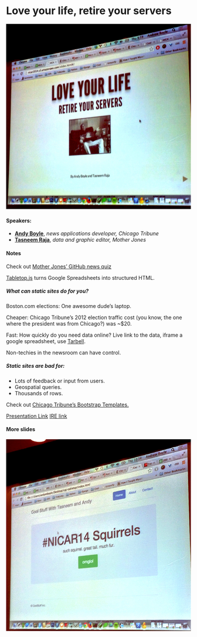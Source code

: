 <h1 id="loveyourliferetireyourservers">Love your life, retire your servers</h1>

<p><img id="loveyourliferetireyourserverstitleslide" src="img/1-4_title.jpg" alt="Love your life, retire your servers title slide" title="" /></p>

<h4 id="speakers:">Speakers:</h4>

<ul>
<li><strong><a href="https://twitter.com/andymboyle">Andy Boyle</a></strong>, <em>news applications developer, Chicago Tribune</em></li>
<li><strong><a href="https://twitter.com/tasneemraja">Tasneem Raja</a></strong>, <em>data and graphic editor, Mother Jones</em></li>
</ul>

<h4 id="notes">Notes</h4>

<p>Check out <a href="https://github.com/motherjones/newsquiz">Mother Jones&#8217; GitHub news quiz</a></p>

<p><a href="https://github.com/jsoma/tabletop">Tabletop.js</a> turns Google Spreadsheets into structured HTML.</p>

<h5 id="whatcanstaticsitesdoforyou">What can static sites do for you?</h5>

<p>Boston.com elections: One awesome dude&#8217;s laptop.</p>

<p>Cheaper: Chicago Tribune&#8217;s 2012 election traffic cost (you know, the one where the president was from Chicago?) was ~$20.</p>

<p>Fast: How quickly do you need data online? Live link to the data, iframe a google spreadsheet, use <a href="http://tarbell.tribapps.com/">Tarbell</a>.</p>

<p>Non-techies in the newsroom can have control.</p>

<h5 id="staticsitesarebadfor:">Static sites are bad for:</h5>

<ul>
<li>Lots of feedback or input from users.</li>
<li>Geospatial queries.</li>
<li>Thousands of rows.</li>
</ul>

<p>Check out <a href="http://newsapps.github.io/bootstrap/">Chicago Tribune&#8217;s Bootstrap Templates.</a></p>

<p><a href="http://nicar2014.s3.amazonaws.com/slides.html#/">Presentation Link</a>
<a href="http://ire.org/events-and-training/event/973/1184/">IRE link</a></p>

<h4 id="moreslides">More slides</h4>

<p><img id="lol" src="img/1-4_lol.jpg" alt="lol" title="" /></p>